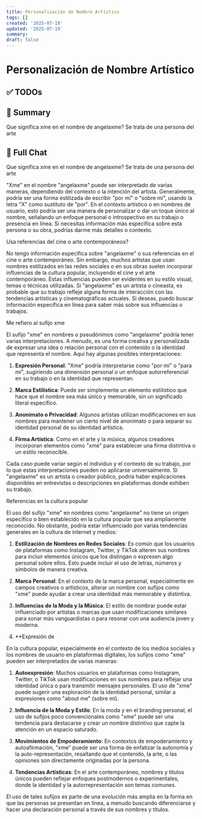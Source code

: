 ```yaml
---
title: Personalización de Nombre Artístico
tags: []
created: '2025-07-19'
updated: '2025-07-19'
summary:
draft: false
---
```


# Personalización de Nombre Artístico

## ✅ TODOs


## 📌 Summary
Que significa xme en el nombre de angelaxme? Se trata de una persona del arte

## 🧠 Full Chat


Que significa xme en el nombre de angelaxme? Se trata de una persona del arte 



"Xme" en el nombre "angelaxme" puede ser interpretado de varias maneras, dependiendo del contexto o la intención del artista. Generalmente, podría ser una forma estilizada de escribir "por mí" o "sobre mí", usando la letra "X" como sustituto de "por". En el contexto artístico o en nombres de usuario, esto podría ser una manera de personalizar o dar un toque único al nombre, señalando un enfoque personal o introspectivo en su trabajo o presencia en línea. Si necesitas información más específica sobre esta persona o su obra, podrías darme más detalles o contexto.

Usa referencias del cine o arte contemporáneos? 

No tengo información específica sobre "angelaxme" o sus referencias en el cine o arte contemporáneo. Sin embargo, muchos artistas que usan nombres estilizados en las redes sociales o en sus obras suelen incorporar influencias de la cultura popular, incluyendo el cine y el arte contemporáneo. Estas influencias pueden ser evidentes en su estilo visual, temas o técnicas utilizadas. Si "angelaxme" es un artista o cineasta, es probable que su trabajo refleje alguna forma de interacción con las tendencias artísticas y cinematográficas actuales. Si deseas, puedo buscar información específica en línea para saber más sobre sus influencias o trabajos.

Me refiero al sufijo xme

El sufijo "xme" en nombres o pseudónimos como "angelaxme" podría tener varias interpretaciones. A menudo, es una forma creativa y personalizada de expresar una idea o relación personal con el contenido o la identidad que representa el nombre. Aquí hay algunas posibles interpretaciones:

1. **Expresión Personal**: "Xme" podría interpretarse como "por mí" o "para mí", sugiriendo una dimensión personal o un enfoque autorreferencial en su trabajo o en la identidad que representan.

2. **Marca Estilística**: Puede ser simplemente un elemento estilístico que hace que el nombre sea más único y memorable, sin un significado literal específico.

3. **Anonimato o Privacidad**: Algunos artistas utilizan modificaciones en sus nombres para mantener un cierto nivel de anonimato o para separar su identidad personal de su identidad artística.

4. **Firma Artística**: Como en el arte y la música, algunos creadores incorporan elementos como "xme" para establecer una firma distintiva o un estilo reconocible.

Cada caso puede variar según el individuo y el contexto de su trabajo, por lo que estas interpretaciones pueden no aplicarse universalmente. Si "angelaxme" es un artista o creador público, podría haber explicaciones disponibles en entrevistas o descripciones en plataformas donde exhiben su trabajo.

Referencias en la cultura popular

El uso del sufijo "xme" en nombres como "angelaxme" no tiene un origen específico o bien establecido en la cultura popular que sea ampliamente reconocido. No obstante, podría estar influenciado por varias tendencias generales en la cultura de internet y medios:

1. **Estilización de Nombres en Redes Sociales**: Es común que los usuarios de plataformas como Instagram, Twitter, y TikTok alteren sus nombres para incluir elementos únicos que los distingan o expresen algo personal sobre ellos. Esto puede incluir el uso de letras, números y símbolos de manera creativa.

2. **Marca Personal**: En el contexto de la marca personal, especialmente en campos creativos o artísticos, alterar un nombre con sufijos como "xme" puede ayudar a crear una identidad más memorable y distintiva.

3. **Influencias de la Moda y la Música**: El estilo de nombrar puede estar influenciado por artistas o marcas que usan modificaciones similares para sonar más vanguardistas o para resonar con una audiencia joven y moderna.

4. **Expresión de

En la cultura popular, especialmente en el contexto de los medios sociales y los nombres de usuario en plataformas digitales, los sufijos como "xme" pueden ser interpretados de varias maneras:

1. **Autoexpresión**: Muchos usuarios en plataformas como Instagram, Twitter, o TikTok usan modificaciones en sus nombres para reflejar una identidad única o para transmitir mensajes personales. El uso de "xme" puede sugerir una exploración de la identidad personal, similar a expresiones como "about me" (sobre mí).

2. **Influencia de la Moda y Estilo**: En la moda y en el branding personal, el uso de sufijos poco convencionales como "xme" puede ser una tendencia para destacarse y crear un nombre distintivo que capte la atención en un espacio saturado.

3. **Movimientos de Empoderamiento**: En contextos de empoderamiento y autoafirmación, "xme" puede ser una forma de enfatizar la autonomía y la auto-representación, resaltando que el contenido, la arte, o las opiniones son directamente originadas por la persona.

4. **Tendencias Artísticas**: En el arte contemporáneo, nombres y títulos únicos pueden reflejar enfoques postmodernos o experimentales, donde la identidad y la autorrepresentación son temas comunes.

El uso de tales sufijos es parte de una evolución más amplia en la forma en que las personas se presentan en línea, a menudo buscando diferenciarse y hacer una declaración personal a través de sus nombres y títulos.
